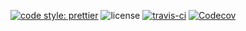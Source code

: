 [![code style: prettier](https://img.shields.io/badge/code_style-prettier-ff69b4.svg?style=flat-square)](https://github.com/prettier/prettier)
![license](https://img.shields.io/github/license/mashape/apistatus.svg?style=flat-square)
[![travis-ci](https://img.shields.io/travis/mickmetalholic/heatmap/master.svg?style=flat-square)](https://travis-ci.com/mickmetalholic/heatmap)
[![Codecov](https://img.shields.io/codecov/c/github/mickmetalholic/heatmap.svg?style=flat-square)](https://codecov.io/gh/mickmetalholic/heatmap)
